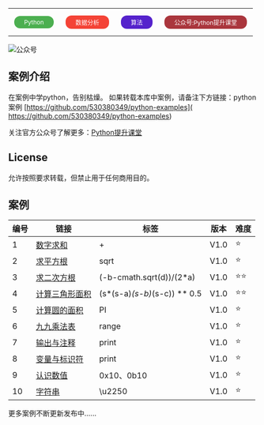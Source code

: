 

<table><tr style="border: none;text-align: center;"><td style="background-color: #4CAF50;border: none;color: white;padding: 5px 20px;text-align: center;text-decoration: none;display: inline-block;font-size: 12px;margin: 14px 12px;cursor: pointer;border-radius: 12px;">Python</td><td  style="background-color: #f44336;border: none;color: white;padding: 5px 20px;text-align: center;text-decoration: none;display: inline-block;font-size: 12px;margin: 14px 12px;cursor: pointer;border-radius: 12px;">数据分析</td><td  style="background-color: #5522cc;border: none;color: white;padding: 5px 20px;text-align: center;text-decoration: none;display: inline-block;font-size: 12px;margin: 14px 12px;cursor: pointer;border-radius: 12px;">算法</td><td  style="background-color: #aa363d;border: none;color: white;padding: 5px 20px;text-align: center;text-decoration: none;display: inline-block;font-size: 12px;margin: 14px 12px;cursor: pointer;border-radius: 12px;">公众号:Python提升课堂</td></tr></table>

![公众号](https://mmbiz.qpic.cn/mmbiz_jpg/FTnbu1ACcp01CLKXiadFr3PtzSW4Au1c9MKkKKudYspQsrpLE0PjvB6bictfEeacL6EotHDzozibhEdLPyjShNSiaw/0?wx_fmt=jpeg)

## 案例介绍

在案例中学python，告别枯燥。 如果转载本库中案例，请备注下方链接：python案例 [https://github.com/530380349/python-examples]( https://github.com/530380349/python-examples)

关注官方公众号了解更多：[Python提升课堂](https://mmbiz.qpic.cn/mmbiz_jpg/FTnbu1ACcp01CLKXiadFr3PtzSW4Au1c9MKkKKudYspQsrpLE0PjvB6bictfEeacL6EotHDzozibhEdLPyjShNSiaw/0?wx_fmt=jpeg)

## License

允许按照要求转载，但禁止用于任何商用目的。

## 案例

| 编号 | 链接                                    | 标签                         | 版本 | 难度 |
| ---- | --------------------------------------- | ---------------------------- | ---- | ---- |
| 1    | [数字求和](md/1数字求和.md)             | +                            | V1.0 | ⭐️    |
| 2    | [求平方根](md/2求平方根.md)             | sqrt                         | V1.0 | ⭐️    |
| 3    | [求二次方根](md/3求二次方根.md)         | (-b-cmath.sqrt(d))/(2*a)     | V1.0 | ⭐️⭐️   |
| 4    | [计算三角形面积](md/4计算三角形面积.md) | (s*(s-a)*(s-b)*(s-c)) ** 0.5 | V1.0 | ⭐️⭐️   |
| 5    | [计算圆的面积](md/5计算圆的面积.md)     | PI                           | V1.0 | ⭐️    |
| 6    | [九九乘法表](md/6九九乘法表.md)         | range                        | V1.0 | ⭐️    |
| 7    | [输出与注释](md/7输出与注释.md)         | print                        | V1.0 | ⭐️    |
| 8    | [变量与标识符](md/8变量与标识符.md)     | print                        | V1.0 | ⭐️    |
| 9    | [认识数值](md/9认识数值.md)             | 0x10、0b10                   | V1.0 | ⭐️    |
| 10   | [字符串](md/10字符串.md)                | \u2250                       | V1.0 | ⭐️    |

更多案例不断更新发布中......